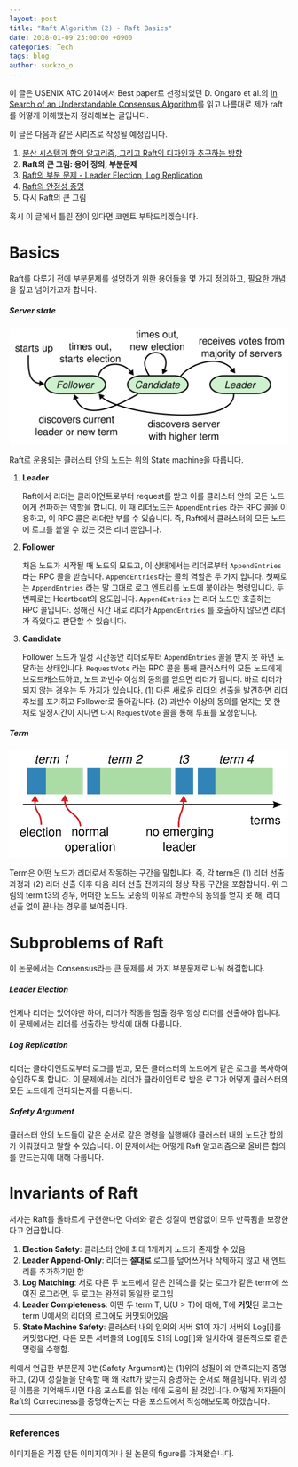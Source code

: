 ```yaml
---
layout: post
title: "Raft Algorithm (2) - Raft Basics"
date: 2018-01-09 23:00:00 +0900
categories: Tech
tags: blog
author: suckzo_o
---
```


이 글은 USENIX ATC 2014에서 Best paper로 선정되었던 D. Ongaro et al.의 [In Search of an Understandable Consensus Algorithm](https://www.usenix.org/conference/atc14/technical-sessions/presentation/ongaro)를 읽고 나름대로 제가 raft를 어떻게 이해했는지 정리해보는 글입니다. 

이 글은 다음과 같은 시리즈로 작성될 예정입니다.

1. [분산 시스템과 합의 알고리즘, 그리고 Raft의 디자인과 추구하는 방향](/tech/2018/01/03/raft-1.html)
2. **Raft의 큰 그림: 용어 정의, 부분문제**
3. [Raft의 부분 문제 - Leader Election, Log Replication](/tech/2018/01/17/raft-3.html)
4. [Raft의 안정성 증명](/tech/2018/01/22/raft-4.html)
5. 다시 Raft의 큰 그림



혹시 이 글에서 틀린 점이 있다면 코멘트 부탁드리겠습니다.

# Basics

Raft를 다루기 전에 부분문제를 설명하기 위한 용어들을 몇 가지 정의하고, 필요한 개념을 짚고 넘어가고자 합니다.

##### Server state

![State Machine of a Node](/assets/images/raft/server_state.png)

Raft로 운용되는 클러스터 안의 노드는 위의 State machine을 따릅니다.

1. **Leader**

   Raft에서 리더는 클라이언트로부터 request를 받고 이를 클러스터 안의 모든 노드에게 전파하는 역할을 합니다. 이 때 리더노드는 `AppendEntries` 라는 RPC 콜을 이용하고, 이 RPC 콜은 리더만 부를 수 있습니다. 즉, Raft에서 클러스터의 모든 노드에 로그를 붙일 수 있는 것은 리더 뿐입니다.

2. **Follower**

   처음 노드가 시작될 때 노드의 모드고, 이 상태에서는 리더로부터 `AppendEntries` 라는 RPC 콜을 받습니다. `AppendEntries`라는 콜의 역할은 두 가지 입니다. 첫째로는 `AppendEntries` 라는 말 그대로 로그 엔트리를 노드에 붙이라는 명령입니다. 두 번째로는 Heartbeat의 용도입니다. `AppendEntries` 는 리더 노드만 호출하는 RPC 콜입니다. 정해진 시간 내로 리더가 `AppendEntries` 를 호출하지 않으면 리더가 죽었다고 판단할 수 있습니다.

3. **Candidate**

   Follower 노드가 일정 시간동안 리더로부터 `AppendEntries` 콜을 받지 못 하면 도달하는 상태입니다. `RequestVote` 라는 RPC 콜을 통해 클러스터의 모든 노드에게 브로드캐스트하고, 노드 과반수 이상의 동의를 얻으면 리더가 됩니다. 바로 리더가 되지 않는 경우는 두 가지가 있습니다. (1) 다른 새로운 리더의 선출을 발견하면 리더 후보를 포기하고 Follower로 돌아갑니다. (2) 과반수 이상의 동의를 얻지는 못 한 채로 일정시간이 지나면 다시 `RequestVote` 콜을 통해 투표를 요청합니다.



##### Term

![Term](/assets/images/raft/term.png)

Term은 어떤 노드가 리더로서 작동하는 구간을 말합니다. 즉, 각 term은 (1) 리더 선출 과정과 (2) 리더 선출 이후 다음 리더 선출 전까지의 정상 작동 구간을 포함합니다. 위 그림의 term t3의 경우, 어떠한 노드도 모종의 이유로 과반수의 동의를 얻지 못 해, 리더 선출 없이 끝나는 경우를 보여줍니다.

# Subproblems of Raft

이 논문에서는 Consensus라는 큰 문제를 세 가지 부분문제로 나눠 해결합니다.

##### Leader Election

언제나 리더는 있어야만 하며, 리더가 작동을 멈출 경우 항상 리더를 선출해야 합니다. 이 문제에서는 리더를 선출하는 방식에 대해 다룹니다.

##### Log Replication

리더는 클라이언트로부터 로그를 받고, 모든 클러스터의 노드에게 같은 로그를 복사하여 승인하도록 합니다. 이 문제에서는 리더가 클라이언트로 받은 로그가 어떻게 클러스터의 모든 노드에게 전파되는지를 다룹니다.

##### Safety Argument

클러스터 안의 노드들이 같은 순서로 같은 명령을 실행해야 클러스터 내의 노드간 합의가 이뤄졌다고 말할 수 있습니다. 이 문제에서는 어떻게 Raft 알고리즘으로 올바른 합의를 만드는지에 대해 다룹니다.

# Invariants of Raft 

저자는 Raft를 올바르게 구현한다면 아래와 같은 성질이 변함없이 모두 만족됨을 보장한다고 언급합니다.

1. **Election Safety**: 클러스터 안에 최대 1개까지 노드가 존재할 수 있음
2. **Leader Append-Only**: 리더는 **절대로** 로그를 덮어쓰거나 삭제하지 않고 새 엔트리를 추가하기만 함
3. **Log Matching**: 서로 다른 두 노드에서 같은 인덱스를 갖는 로그가 같은 term에 쓰여진 로그라면, 두 로그는 완전히 동일한 로그임
4. **Leader Completeness**: 어떤 두 term T, U(U > T)에 대해, T에 **커밋**된 로그는 term U에서의 리더의 로그에도 커밋되어있음
5. **State Machine Safety**: 클러스터 내의 임의의 서버 S1이 자기 서버의 Log[i]를 커밋했다면, 다른 모든 서버들의 Log[i]도 S1의 Log[i]와 일치하여 결론적으로 같은 명령을 수행함.



위에서 언급한 부분문제 3번(Safety Argument)는 (1)위의 성질이 왜 만족되는지 증명하고, (2)이 성질들을 만족할 때 왜 Raft가 맞는지 증명하는 순서로 해결됩니다. 위의 성질 이름을 기억해두시면 다음 포스트를 읽는 데에 도움이 될 것입니다. 어떻게 저자들이 Raft의 Correctness를 증명하는지는 다음 포스트에서 작성해보도록 하겠습니다.

---

### References 

이미지들은 직접 만든 이미지이거나 원 논문의 figure를 가져왔습니다.
